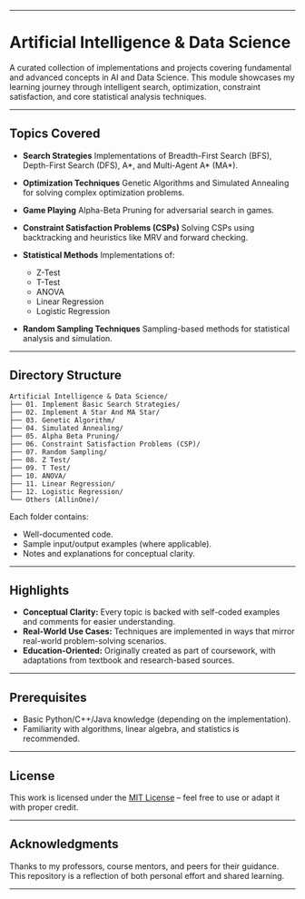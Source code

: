
---

# Artificial Intelligence & Data Science

A curated collection of implementations and projects covering fundamental and advanced concepts in AI and Data Science. This module showcases my learning journey through intelligent search, optimization, constraint satisfaction, and core statistical analysis techniques.

---

##  Topics Covered

* **Search Strategies**
  Implementations of Breadth-First Search (BFS), Depth-First Search (DFS), A\*, and Multi-Agent A\* (MA\*).

* **Optimization Techniques**
  Genetic Algorithms and Simulated Annealing for solving complex optimization problems.

* **Game Playing**
  Alpha-Beta Pruning for adversarial search in games.

* **Constraint Satisfaction Problems (CSPs)**
  Solving CSPs using backtracking and heuristics like MRV and forward checking.

* **Statistical Methods**
  Implementations of:

  * Z-Test
  * T-Test
  * ANOVA
  * Linear Regression
  * Logistic Regression

* **Random Sampling Techniques**
  Sampling-based methods for statistical analysis and simulation.

---

##  Directory Structure

```
Artificial Intelligence & Data Science/
├── 01. Implement Basic Search Strategies/
├── 02. Implement A Star And MA Star/
├── 03. Genetic Algorithm/
├── 04. Simulated Annealing/
├── 05. Alpha Beta Pruning/
├── 06. Constraint Satisfaction Problems (CSP)/
├── 07. Random Sampling/
├── 08. Z Test/
├── 09. T Test/
├── 10. ANOVA/
├── 11. Linear Regression/
├── 12. Logistic Regression/
└── Others (AllinOne)/
```

Each folder contains:

* Well-documented code.
* Sample input/output examples (where applicable).
* Notes and explanations for conceptual clarity.

---

##  Highlights

* **Conceptual Clarity:** Every topic is backed with self-coded examples and comments for easier understanding.
* **Real-World Use Cases:** Techniques are implemented in ways that mirror real-world problem-solving scenarios.
* **Education-Oriented:** Originally created as part of coursework, with adaptations from textbook and research-based sources.

---

##  Prerequisites

* Basic Python/C++/Java knowledge (depending on the implementation).
* Familiarity with algorithms, linear algebra, and statistics is recommended.

---

##  License

This work is licensed under the [MIT License](../LICENSE.txt) – feel free to use or adapt it with proper credit.

---

##  Acknowledgments

Thanks to my professors, course mentors, and peers for their guidance. This repository is a reflection of both personal effort and shared learning.

---


